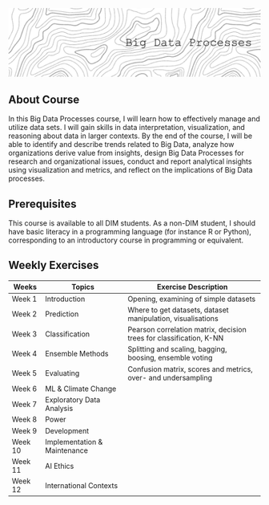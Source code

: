 ![Header](./header.png)

## About Course

In this Big Data Processes course, I will learn how to effectively manage and utilize data sets. I will gain skills in data interpretation, visualization, and reasoning about data in larger contexts. By the end of the course, I will be able to identify and describe trends related to Big Data, analyze how organizations derive value from insights, design Big Data Processes for research and organizational issues, conduct and report analytical insights using visualization and metrics, and reflect on the implications of Big Data processes.

## Prerequisites

This course is available to all DIM students. As a non-DIM student, I should have basic literacy in a programming language (for instance R or Python), corresponding to an introductory course in programming or equivalent.

## Weekly Exercises

| Weeks  | Topics                                  | Exercise Description                  |
|--------|-----------------------------------------|---------------------------------------|
| Week 1 | Introduction                            | Opening, examining of simple datasets |
| Week 2 | Prediction                              | Where to get datasets, dataset manipulation, visualisations |
| Week 3 | Classification                          | Pearson correlation matrix, decision trees for classification, K-NN |
| Week 4 | Ensemble Methods                        | Splitting and scaling, bagging, boosing, ensemble voting|
| Week 5 | Evaluating                              | Confusion matrix, scores and metrics, over- and undersampling |
| Week 6 | ML & Climate Change                     | |
| Week 7 | Exploratory Data Analysis               | |
| Week 8 | Power                                   | |
| Week 9 | Development                             | |
| Week 10 | Implementation & Maintenance           | |
| Week 11 | AI Ethics                              | |
| Week 12 | International Contexts                 | |
